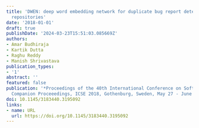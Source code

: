 ```yaml
---
title: 'DWEN: deep word embedding network for duplicate bug report detection in software
  repositories'
date: '2018-01-01'
draft: true
publishDate: '2024-03-23T15:51:03.085669Z'
authors:
- Amar Budhiraja
- Kartik Dutta
- Raghu Reddy
- Manish Shrivastava
publication_types:
- '1'
abstract: ''
featured: false
publication: '*Proceedings of the 40th International Conference on Software Engineering:
  Companion Proceeedings, ICSE 2018, Gothenburg, Sweden, May 27 - June 03, 2018*'
doi: 10.1145/3183440.3195092
links:
- name: URL
  url: https://doi.org/10.1145/3183440.3195092
---
```


